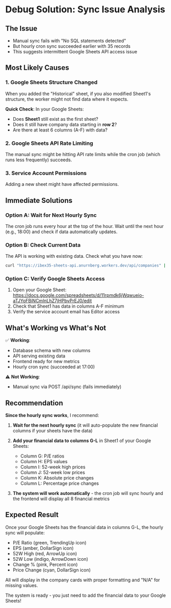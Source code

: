 # Debug Solution: Sync Issue Analysis

## The Issue
- Manual sync fails with "No SQL statements detected"
- But hourly cron sync succeeded earlier with 35 records
- This suggests intermittent Google Sheets API access issue

## Most Likely Causes

### 1. Google Sheets Structure Changed
When you added the "Historical" sheet, if you also modified Sheet1's structure, the worker might not find data where it expects.

**Quick Check**: In your Google Sheets:
- Does **Sheet1** still exist as the first sheet?
- Does it still have company data starting in **row 2**?
- Are there at least 6 columns (A-F) with data?

### 2. Google Sheets API Rate Limiting
The manual sync might be hitting API rate limits while the cron job (which runs less frequently) succeeds.

### 3. Service Account Permissions
Adding a new sheet might have affected permissions.

## Immediate Solutions

### Option A: Wait for Next Hourly Sync
The cron job runs every hour at the top of the hour. Wait until the next hour (e.g., 18:00) and check if data automatically updates.

### Option B: Check Current Data
The API is working with existing data. Check what you have now:
```bash
curl "https://ibex35-sheets-api.anurnberg.workers.dev/api/companies" | jq '.[0]'
```

### Option C: Verify Google Sheets Access
1. Open your Google Sheet: https://docs.google.com/spreadsheets/d/11rpmdk6jWqwueio-aTJYoFBiNCmlnLhZ7jHPbvPrEJ0/edit
2. Check that Sheet1 has data in columns A-F minimum
3. Verify the service account email has Editor access

## What's Working vs What's Not

✅ **Working**:
- Database schema with new columns
- API serving existing data  
- Frontend ready for new metrics
- Hourly cron sync (succeeded at 17:00)

⚠️ **Not Working**:
- Manual sync via POST /api/sync (fails immediately)

## Recommendation

**Since the hourly sync works**, I recommend:

1. **Wait for the next hourly sync** (it will auto-populate the new financial columns if your sheets have the data)

2. **Add your financial data to columns G-L** in Sheet1 of your Google Sheets:
   - Column G: P/E ratios
   - Column H: EPS values  
   - Column I: 52-week high prices
   - Column J: 52-week low prices
   - Column K: Absolute price changes
   - Column L: Percentage price changes

3. **The system will work automatically** - the cron job will sync hourly and the frontend will display all 8 financial metrics

## Expected Result

Once your Google Sheets has the financial data in columns G-L, the hourly sync will populate:
- P/E Ratio (green, TrendingUp icon)
- EPS (amber, DollarSign icon) 
- 52W High (red, ArrowUp icon)
- 52W Low (indigo, ArrowDown icon)
- Change % (pink, Percent icon)
- Price Change (cyan, DollarSign icon)

All will display in the company cards with proper formatting and "N/A" for missing values.

The system is ready - you just need to add the financial data to your Google Sheets!
